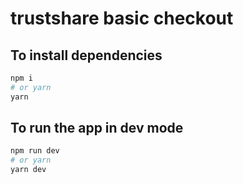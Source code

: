 # trustshare basic checkout


## To install dependencies
```bash
npm i
# or yarn
yarn 
```

## To run the app in dev mode

```bash
npm run dev
# or yarn
yarn dev
```
